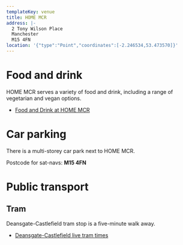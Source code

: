 ```yaml
---
templateKey: venue
title: HOME MCR
address: |-
  2 Tony Wilson Place
  Manchester
  M15 4FN
location: '{"type":"Point","coordinates":[-2.246534,53.473570]}'
---
```

# Food and drink

HOME MCR serves a variety of food and drink, including a range of vegetarian
and vegan options.

* [Food and Drink at HOME MCR](https://homemcr.org/visit/food-and-drink/)

# Car parking

There is a multi-storey car park next to HOME MCR.

Postcode for sat-navs: **M15 4FN**

# Public transport

## Tram

Deansgate-Castlefield tram stop is a five-minute walk away.

* [Deansgate-Castlefield live tram times](https://tfgm.com/public-transport/tram/stops/deansgate-castlefield-tram)
